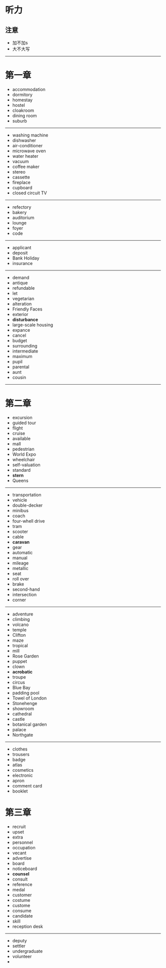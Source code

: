 # 听力
## 注意
- 加不加s
- 大不大写

---
# 第一章
- accommodation
- dormitory
- homestay
- hostel
- cloakroom
- dining room
- suburb

---

- washing machine
- dishwasher
- air-conditioner
- microwave oven
- water heater
- vacuum
- coffee maker
- stereo
- cassette
- fireplace
- cupboard
- closed circuit TV
---
- refectory
- bakery
- auditorium
- lounge
- foyer
- code
---
- applicant
- deposit
- Bank Holiday
- insurance
---
- demand
- antique
- refundable
- let
- vegetarian
- alteration
- Friendly Faces
- exterior
- **disturbance**
- large-scale housing
- expance
- cancel
- budget
- surrounding
- intermediate
- maximum
- pupil
- parental
- aunt
- cousin
---
# 第二章
- excursion
- guided tour
- flight
- cruise
- available
- mall
- pedestrian
- World Expo
- wheelchair
- self-valuation
- standard
- **stern**
- Queens
---
- transportation
- vehicle
- double-decker
- minibus
- coach
- four-whell drive
- tram
- scooter
- cable
- **caravan**
- gear
- automatic
- manual
- mileage
- metallic
- seat
- roll over
- brake
- second-hand
- intersection
- corner
---
- adventure
- climbing
- volcano
- temple
- Clifton
- maze
- tropical
- mill 
- Rose Garden
- puppet
- clown
- **acrobatic**
- troupe
- circus
- Blue Bay
- padding pool
- Towel of London
- Stonehenge
- showroom
- cathedral
- castle
- botanical garden
- palace
- Northgate
---
- clothes
- trousers
- badge
- atlas
- cosmetics
- electronic
- apron
- comment card
- booklet
# 第三章
- recruit
- upset
- extra
- personnel
- occupation
- vecant
- advertise
- board
- noticeboard
- **counsel**
- consult
- reference
- medal
- customer
- costume
- custome
- consume
- candidate
- skill
- reception desk
---
- deputy
- settler
- undergraduate
- volunteer
- 